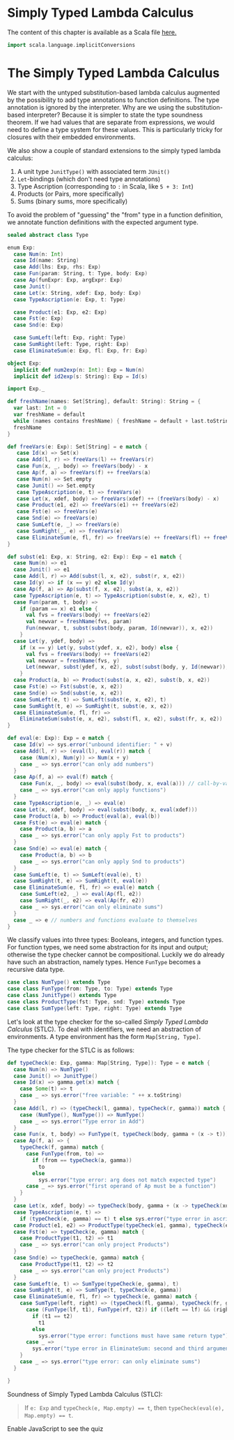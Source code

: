 # Simply Typed Lambda Calculus

The content of this chapter is available as a Scala file [here.](./stlc.scala)

```scala mdoc:invisible
import scala.language.implicitConversions
```

The Simply Typed Lambda Calculus
================================

We start with the untyped substitution-based lambda calculus augmented by the possibility to add type annotations to function definitions.
The type annotation is ignored by the interpreter.
Why are we using the substitution-based interpreter? Because it is simpler to state the type soundness
theorem. If we had values that are separate from expressions, we would need to define a type system for
these values. This is particularly tricky for closures with their embedded environments.

We also show a couple of standard extensions to the simply typed lambda calculus:

  1. A unit type `JunitType()` with associated term `JUnit()`
  2. `Let`-bindings (which don't need type annotations)
  3. Type Ascription (corresponding to `:` in Scala, like `5 + 3: Int`)
  4. Products (or Pairs, more specifically)
  5. Sums (binary sums, more specifically)

To avoid the problem of "guessing" the "from" type in a function definition, we annotate
function definitions with the expected argument type.

```scala mdoc
sealed abstract class Type

enum Exp:
  case Num(n: Int)
  case Id(name: String)
  case Add(lhs: Exp, rhs: Exp)
  case Fun(param: String, t: Type, body: Exp)
  case Ap(funExpr: Exp, argExpr: Exp)
  case Junit()
  case Let(x: String, xdef: Exp, body: Exp)
  case TypeAscription(e: Exp, t: Type)

  case Product(e1: Exp, e2: Exp)
  case Fst(e: Exp)
  case Snd(e: Exp)

  case SumLeft(left: Exp, right: Type)
  case SumRight(left: Type, right: Exp)
  case EliminateSum(e: Exp, fl: Exp, fr: Exp)

object Exp:
  implicit def num2exp(n: Int): Exp = Num(n)
  implicit def id2exp(s: String): Exp = Id(s)

import Exp._

def freshName(names: Set[String], default: String): String = {
  var last: Int = 0
  var freshName = default
  while (names contains freshName) { freshName = default + last.toString; last += 1; }
  freshName
}

def freeVars(e: Exp): Set[String] = e match {
   case Id(x) => Set(x)
   case Add(l, r) => freeVars(l) ++ freeVars(r)
   case Fun(x, _, body) => freeVars(body) - x
   case Ap(f, a) => freeVars(f) ++ freeVars(a)
   case Num(n) => Set.empty
   case Junit() => Set.empty
   case TypeAscription(e, t) => freeVars(e)
   case Let(x, xdef, body) => freeVars(xdef) ++ (freeVars(body) - x)
   case Product(e1, e2) => freeVars(e1) ++ freeVars(e2)
   case Fst(e) => freeVars(e)
   case Snd(e) => freeVars(e)
   case SumLeft(e, _) => freeVars(e)
   case SumRight(_, e) => freeVars(e)
   case EliminateSum(e, fl, fr) => freeVars(e) ++ freeVars(fl) ++ freeVars(fr)
}

def subst(e1: Exp, x: String, e2: Exp): Exp = e1 match {
  case Num(n) => e1
  case Junit() => e1
  case Add(l, r) => Add(subst(l, x, e2), subst(r, x, e2))
  case Id(y) => if (x == y) e2 else Id(y)
  case Ap(f, a) => Ap(subst(f, x, e2), subst(a, x, e2))
  case TypeAscription(e, t) => TypeAscription(subst(e, x, e2), t)
  case Fun(param, t, body) =>
    if (param == x) e1 else {
      val fvs = freeVars(body) ++ freeVars(e2)
      val newvar = freshName(fvs, param)
      Fun(newvar, t, subst(subst(body, param, Id(newvar)), x, e2))
    }
  case Let(y, ydef, body) =>
    if (x == y) Let(y, subst(ydef, x, e2), body) else {
      val fvs = freeVars(body) ++ freeVars(e2)
      val newvar = freshName(fvs, y)
      Let(newvar, subst(ydef, x, e2), subst(subst(body, y, Id(newvar)), x, e2))
    }
  case Product(a, b) => Product(subst(a, x, e2), subst(b, x, e2))
  case Fst(e) => Fst(subst(e, x, e2))
  case Snd(e) => Snd(subst(e, x, e2))
  case SumLeft(e, t) => SumLeft(subst(e, x, e2), t)
  case SumRight(t, e) => SumRight(t, subst(e, x, e2))
  case EliminateSum(e, fl, fr) =>
    EliminateSum(subst(e, x, e2), subst(fl, x, e2), subst(fr, x, e2))
}

def eval(e: Exp): Exp = e match {
  case Id(v) => sys.error("unbound identifier: " + v)
  case Add(l, r) => (eval(l), eval(r)) match {
    case (Num(x), Num(y)) => Num(x + y)
    case _ => sys.error("can only add numbers")
  }
  case Ap(f, a) => eval(f) match {
    case Fun(x, _, body) => eval(subst(body, x, eval(a))) // call-by-value
    case _ => sys.error("can only apply functions")
  }
  case TypeAscription(e, _) => eval(e)
  case Let(x, xdef, body) => eval(subst(body, x, eval(xdef)))
  case Product(a, b) => Product(eval(a), eval(b))
  case Fst(e) => eval(e) match {
    case Product(a, b) => a
    case _ => sys.error("can only apply Fst to products")
  }
  case Snd(e) => eval(e) match {
    case Product(a, b) => b
    case _ => sys.error("can only apply Snd to products")
  }
  case SumLeft(e, t) => SumLeft(eval(e), t)
  case SumRight(t, e) => SumRight(t, eval(e))
  case EliminateSum(e, fl, fr) => eval(e) match {
    case SumLeft(e2, _) => eval(Ap(fl, e2))
    case SumRight(_, e2) => eval(Ap(fr, e2))
    case _ => sys.error("can only eliminate sums")
  }
  case _ => e // numbers and functions evaluate to themselves
}
```

We classify values into three types: Booleans, integers, and function types. For function types, we need some abstraction for its input
and output; otherwise the type checker cannot be compositional. Luckily we do already have such an abstraction, namely types.
Hence ``FunType`` becomes a recursive data type.

```scala mdoc
case class NumType() extends Type
case class FunType(from: Type, to: Type) extends Type
case class JunitType() extends Type
case class ProductType(fst: Type, snd: Type) extends Type
case class SumType(left: Type, right: Type) extends Type
```

Let's look at the type checker for the so-called _Simply Typed Lambda Calculus_ (STLC). To deal with identifiers,
we need an abstraction of environments. A type environment has the form ``Map[String, Type]``.

The type checker for the STLC is as follows:

```scala mdoc
def typeCheck(e: Exp, gamma: Map[String, Type]): Type = e match {
  case Num(n) => NumType()
  case Junit() => JunitType()
  case Id(x) => gamma.get(x) match {
    case Some(t) => t
    case _ => sys.error("free variable: " ++ x.toString)
  }
  case Add(l, r) => (typeCheck(l, gamma), typeCheck(r, gamma)) match {
    case (NumType(), NumType()) => NumType()
    case _ => sys.error("Type error in Add")
  }
  case Fun(x, t, body) => FunType(t, typeCheck(body, gamma + (x -> t)))
  case Ap(f, a) => {
    typeCheck(f, gamma) match {
      case FunType(from, to) =>
        if (from == typeCheck(a, gamma))
          to
        else
          sys.error("type error: arg does not match expected type")
      case _ => sys.error("first operand of Ap must be a function")
    }
  }
  case Let(x, xdef, body) => typeCheck(body, gamma + (x -> typeCheck(xdef, gamma)))
  case TypeAscription(e, t) =>
    if (typeCheck(e, gamma) == t) t else sys.error("type error in ascription")
  case Product(e1, e2) => ProductType(typeCheck(e1, gamma), typeCheck(e2, gamma))
  case Fst(e) => typeCheck(e, gamma) match {
    case ProductType(t1, t2) => t1
    case _ => sys.error("can only project Products")
  }
  case Snd(e) => typeCheck(e, gamma) match {
    case ProductType(t1, t2) => t2
    case _ => sys.error("can only project Products")
  }
  case SumLeft(e, t) => SumType(typeCheck(e, gamma), t)
  case SumRight(t, e) => SumType(t, typeCheck(e, gamma))
  case EliminateSum(e, fl, fr) => typeCheck(e, gamma) match {
    case SumType(left, right) => (typeCheck(fl, gamma), typeCheck(fr, gamma)) match {
      case (FunType(lf, t1), FunType(rf, t2)) if ((left == lf) && (right == rf)) =>
        if (t1 == t2)
          t1
        else
          sys.error("type error: functions must have same return type")
      case _ =>
        sys.error("type error in EliminateSum: second and third argument must be functions")
    }
    case _ => sys.error("type error: can only eliminate sums")
  }

}
```

Soundness of Simply Typed Lambda Calculus (STLC):

> If `e: Exp` and `typeCheck(e, Map.empty) == t`, then `typeCheck(eval(e), Map.empty) == t`.

<!-- prevent questionnaire from showing up if there is no javascript enabled-->
<noscript><style>questionnaire { display: none; }</style></noscript>
<!-- warning for user - feel free to leave out or customize -->
<noscript><div>Enable JavaScript to see the quiz</div></noscript>

<questionnaire language="en">
  <question type="singlechoice">
    What is the overall type of the following expression?
    <pre><code class="language-scala">
  Fun("x", NumType(), Product(5, Add(3, "x")))  
    </code></pre>
    <distractor>
      <pre><code class="language-scala">
  FunType(NumType(), NumType())
      </code></pre>
      <explanation>The return type is a product.</explanation>
    </distractor>
    <distractor>
      <pre><code class="language-scala">
  ProductType(NumType(), NumType())
      </code></pre>
      <explanation>This is only the return type of the function.</explanation>
    </distractor>
    <solution>
      <pre><code class="language-scala">
  FunType(NumType(),
          ProductType(NumType(), NumType()))
      </code></pre>
    </solution>
    <distractor>
      <pre><code class="language-scala">
  NumType()
      </code></pre>
      <explanation>This is only the input type of the function.</explanation>
    </distractor>
  </question>
  <question type="singlechoice">
    What is the overall type of the following expression?
    <pre><code class="language-scala">
  EliminateSum(SumLeft(3, JunitType()),
               Fun("x", NumType(), "x"),
               Fun("x", JunitType(), 0))
    </code></pre>
    <distractor>
      <code class="language-scala">
      JunitType()
      </code>
      <explanation>This is the type of the right-hand side of the sum type.</explanation>
    </distractor>
    <solution>
      <code class="language-scala">
      NumType()
      </code>
    </solution>
    <distractor>
      <code class="language-scala">
      SumType(NumType(), JunitType())
      </code>
      <explanation>This is the type of the scrutinee.</explanation>
    </distractor>
    <distractor>
      <code class="language-scala">
      FunType(NumType(), NumType())
      </code>
      <explanation>This is the type of the whole left branch. The type of the elimination is the common return type of the branches.</explanation>
    </distractor>
  </question>
</questionnaire>
